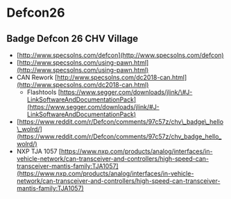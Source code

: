 # Defcon26

## Badge Defcon 26 CHV Village

* [http://www.specsolns.com/defcon](http://www.specsolns.com/defcon)
* [http://www.specsolns.com/using-pawn.html](http://www.specsolns.com/using-pawn.html)
* CAN Rework [http://www.specsolns.com/dc2018-can.html](http://www.specsolns.com/dc2018-can.html)
  * Flashtools [https://www.segger.com/downloads/jlink/\#J-LinkSoftwareAndDocumentationPack](https://www.segger.com/downloads/jlink/#J-LinkSoftwareAndDocumentationPack)
* [https://www.reddit.com/r/Defcon/comments/97c57z/chv\_badge\_hello\_wolrd/](https://www.reddit.com/r/Defcon/comments/97c57z/chv_badge_hello_wolrd/)
* NXP TJA 1057 [https://www.nxp.com/products/analog/interfaces/in-vehicle-network/can-transceiver-and-controllers/high-speed-can-transceiver-mantis-family:TJA1057](https://www.nxp.com/products/analog/interfaces/in-vehicle-network/can-transceiver-and-controllers/high-speed-can-transceiver-mantis-family:TJA1057)

